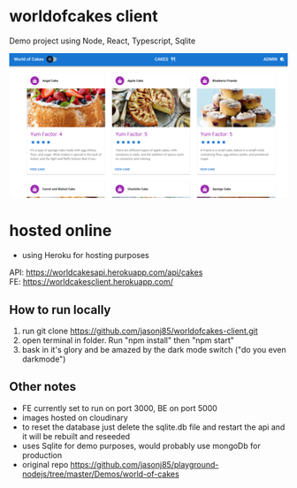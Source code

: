 # worldofcakes client
Demo project using Node, React, Typescript, Sqlite

![World of Cakes](https://github.com/jasonj85/worldofcakes-client/blob/main/world-of-cakes.png)

# hosted online
- using Heroku for hosting purposes

API: https://worldcakesapi.herokuapp.com/api/cakes  
FE: https://worldcakesclient.herokuapp.com/

## How to run locally
1. run git clone https://github.com/jasonj85/worldofcakes-client.git
2. open terminal in folder. Run "npm install" then "npm start"
3. bask in it's glory and be amazed by the dark mode switch ("do you even darkmode")

## Other notes
- FE currently set to run on port 3000, BE on port 5000
- images hosted on cloudinary 
- to reset the database just delete the sqlite.db file and restart the api and it will be rebuilt and reseeded 
- uses Sqlite for demo purposes, would probably use mongoDb for production
- original repo https://github.com/jasonj85/playground-nodejs/tree/master/Demos/world-of-cakes
